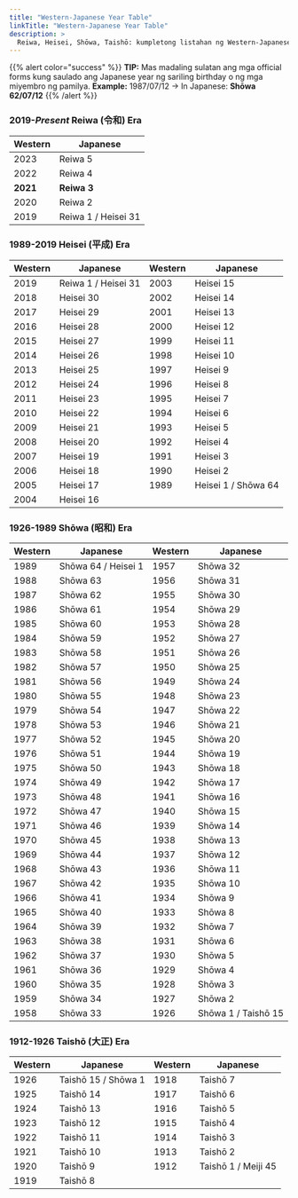 ```yaml
---
title: "Western-Japanese Year Table"
linkTitle: "Western-Japanese Year Table"
description: >
  Reiwa, Heisei, Shōwa, Taishō: kumpletong listahan ng Western-Japanese year mula 1912 hanggang sa kasalukuyan
---
```


{{% alert color="success" %}}
**TIP:** Mas madaling sulatan ang mga official forms kung saulado ang Japanese year ng sariling birthday o ng mga miyembro ng pamilya. **Example:** 1987/07/12 → In Japanese: **Shōwa 62/07/12**
{{% /alert %}}


### 2019-*Present* Reiwa (令和) Era

|Western|	Japanese|
|--------|------|
|2023|	Reiwa 5|
|2022|	Reiwa 4|
|**2021**|	**Reiwa 3**|
|2020|	Reiwa 2|
|2019|	Reiwa 1 / Heisei 31|	 

### 1989-2019 Heisei (平成) Era

|Western|	Japanese|	Western| 	Japanese|
|--------|------|----------|-----------|
|2019|	Reiwa 1 / Heisei 31|  2003    | Heisei 15|	 	 
|2018|	Heisei 30|	2002|	Heisei 14|
|2017|	Heisei 29|	2001|	Heisei 13|
|2016|	Heisei 28|	2000|	Heisei 12|
|2015|	Heisei 27|	1999|	Heisei 11|
|2014|	Heisei 26|	1998|	Heisei 10|
|2013|	Heisei 25|	1997|	Heisei 9|
|2012|	Heisei 24|	1996|	Heisei 8|
|2011|	Heisei 23|	1995|	Heisei 7|
|2010|	Heisei 22|	1994|	Heisei 6|
|2009|	Heisei 21|	1993|	Heisei 5|
|2008|	Heisei 20|	1992|	Heisei 4|
|2007|	Heisei 19|	1991|	Heisei 3|
|2006|	Heisei 18|	1990|	Heisei 2|
|2005|	Heisei 17|	1989|	Heisei 1 / Shōwa 64|
|2004|	Heisei 16|	 |	 |

### 1926-1989 Shōwa (昭和) Era

|Western|	Japanese|	Western| 	Japanese|
|--------|------|----------|-----------|
|1989|	Shōwa 64 / Heisei 1|	1957|	Shōwa 32|
|1988|	Shōwa 63|	1956|	Shōwa 31|
|1987|	Shōwa 62|	1955|	Shōwa 30|
|1986|	Shōwa 61|	1954|	Shōwa 29|
|1985|	Shōwa 60|	1953|	Shōwa 28|
|1984|	Shōwa 59|	1952|	Shōwa 27|
|1983|	Shōwa 58|	1951|	Shōwa 26|
|1982|	Shōwa 57|	1950|	Shōwa 25|
|1981|	Shōwa 56|	1949|	Shōwa 24|
|1980|	Shōwa 55|	1948|	Shōwa 23|
|1979|	Shōwa 54|	1947|	Shōwa 22|
|1978|	Shōwa 53|	1946|	Shōwa 21|
|1977|	Shōwa 52|	1945|	Shōwa 20|
|1976|	Shōwa 51|	1944|	Shōwa 19|
|1975|	Shōwa 50|	1943|	Shōwa 18|
|1974|	Shōwa 49|	1942|	Shōwa 17|
|1973|	Shōwa 48|	1941|	Shōwa 16|
|1972|	Shōwa 47|	1940|	Shōwa 15|
|1971|	Shōwa 46|	1939|	Shōwa 14|
|1970|	Shōwa 45|	1938|	Shōwa 13|
|1969|	Shōwa 44|	1937|	Shōwa 12|
|1968|	Shōwa 43|	1936|	Shōwa 11|
|1967|	Shōwa 42|	1935|	Shōwa 10|
|1966|	Shōwa 41|	1934|	Shōwa 9|
|1965|	Shōwa 40|	1933|	Shōwa 8|
|1964|	Shōwa 39|	1932|	Shōwa 7|
|1963|	Shōwa 38|	1931|	Shōwa 6|
|1962|	Shōwa 37|	1930|	Shōwa 5|
|1961|	Shōwa 36|	1929|	Shōwa 4|
|1960|	Shōwa 35|	1928|	Shōwa 3|
|1959|	Shōwa 34|	1927|	Shōwa 2|
|1958|	Shōwa 33|	1926|	Shōwa 1 / Taishō 15|

### 1912-1926 Taishō (大正) Era

|Western|	Japanese|	Western| 	Japanese|
|--------|------|----------|-----------|
|1926	|Taishō 15 / Shōwa 1|	1918|	Taishō 7|
|1925	|Taishō 14|	1917|	Taishō 6|
|1924	|Taishō 13|	1916|	Taishō 5|
|1923	|Taishō 12|	1915|	Taishō 4|
|1922	|Taishō 11|	1914|	Taishō 3|
|1921	|Taishō 10|	1913|	Taishō 2|
|1920	|Taishō 9|	1912|	Taishō 1 / Meiji 45|
|1919	|Taishō 8|  |     |
